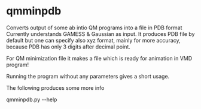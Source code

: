 # qmminpdb

Converts output of some ab intio QM programs into a file in PDB format
Currently understands GAMESS & Gaussian as input.  It produces PDB
file by default but one can specify also xyz format, mainly for more
accuracy, because PDB has only 3 digits after decimal point.

For QM minimization file it makes a file which is ready for animation
in VMD program!

Running the program without any parameters gives a short usage.

The following produces some more info

qmminpdb.py --help 



